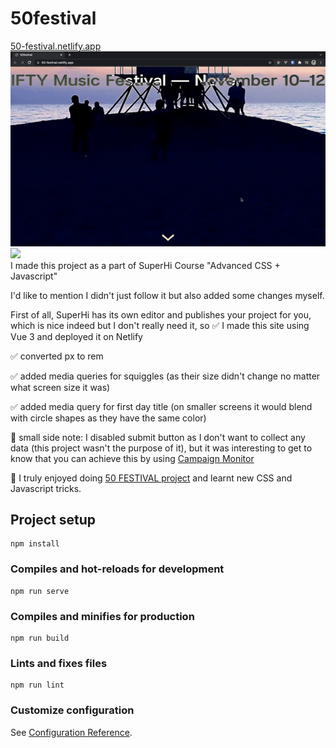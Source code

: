 # 50festival

[50-festival.netlify.app](https://50-festival.netlify.app/) <br/>
![](./src/assets/gif/50Festival_fullscreen.gif)
![](./src/assets/gif/50Festival_responsiveness.gif) <br/>
I made this project as a part of SuperHi Course "Advanced CSS + Javascript" <br/>

I'd like to mention I didn't just follow it but also added some changes myself.

First of all, SuperHi has its own editor and publishes your project for you, which is nice indeed but I don't really need it, so
:white_check_mark: I made this site using Vue 3 and deployed it on Netlify

:white_check_mark: converted px to rem

:white_check_mark: added media queries for squiggles (as their size didn't change no matter what screen size it was)

:white_check_mark: added media query for first day title (on smaller screens it would blend with circle shapes as they have the same color)

:blue_book: small side note: I disabled submit button as I don't want to collect any data (this project wasn't the purpose of it), but it was interesting to get to know that you can achieve this by using [Campaign Monitor](https://www.campaignmonitor.com/)

:crystal_ball: I truly enjoyed doing [50 FESTIVAL project](https://50-festival.netlify.app/) and learnt new CSS and Javascript tricks.

## Project setup

```
npm install
```

### Compiles and hot-reloads for development

```
npm run serve
```

### Compiles and minifies for production

```
npm run build
```

### Lints and fixes files

```
npm run lint
```

### Customize configuration

See [Configuration Reference](https://cli.vuejs.org/config/).
